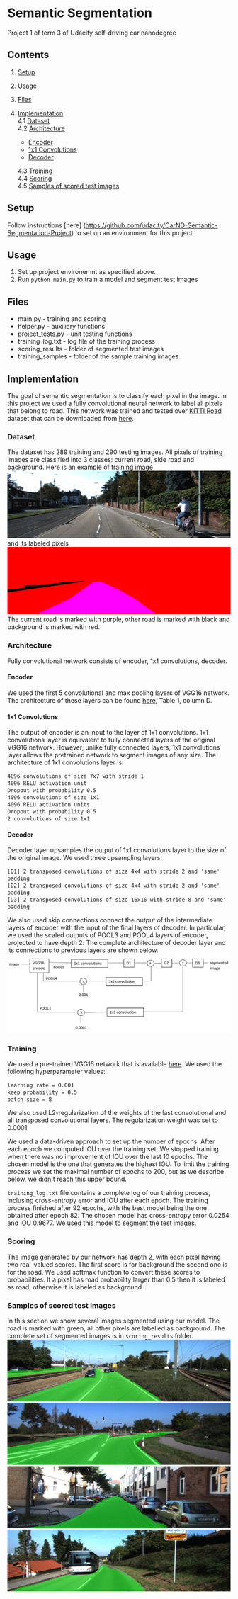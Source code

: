 # Semantic Segmentation

Project 1 of term 3 of Udacity self-driving car nanodegree

## Contents
1. [Setup](#setup)  
2. [Usage](#usage) 
3. [Files](#files)
4. [Implementation](#implementation)  
    4.1 [Dataset](#dataset)   
    4.2 [Architecture](#architecture)  

    * [Encoder](#encoder)  
    * [1x1 Convolutions](#1x1-convolutions)  
    * [Decoder](#decoder) 

    4.3 [Training](#training)  
    4.4 [Scoring](#scoring)  
    4.5 [Samples of scored test images](#samples-of-scored-test-images)

## Setup

Follow instructions [here] (https://github.com/udacity/CarND-Semantic-Segmentation-Project) to set up an environment for this project.

## Usage

1. Set up project environemnt as specified above.
2. Run `python main.py` to train a model and segment test images
    
## Files

* main.py - training and scoring
* helper.py - auxiliary functions
* project_tests.py - unit testing functions
* training_log.txt - log file of the training process
* scoring_results - folder of segmented test images
* training_samples - folder of the sample training images

## Implementation
The goal of semantic segmentation is to classify each pixel in the image. In this project we used a fully convolutional neural network to label all pixels that belong to road. This network was trained and tested over [KITTI Road](http://www.cvlibs.net/datasets/kitti/eval_road.php) dataset that can be downloaded from [here](http://www.cvlibs.net/download.php?file=data_road.zip).

[image0]: ./training_samples/um_000000.png "Train image"
[image1]: ./training_samples/um_road_000000.png "Train labels"
[image2]: ./architecture.png "Architecture"
[image3]: ./scoring_results/um_000005.png  "Test image 1"
[image4]: ./scoring_results/umm_000093.png  "Test image 2"
[image5]: ./scoring_results/uu_000003.png  "Test image 3"
[image6]: ./scoring_results/um_000032.png  "Test image 4"

### Dataset
The dataset has 289 training and 290 testing images. All pixels of training images are classified into 3 classes: current road, side road and background. Here is an example of training image
![alt text][image0]
and its labeled pixels
![alt text][image1]
The current road is marked with purple, other road is marked with black and background is marked with red.

### Architecture
Fully convolutional network consists of encoder, 1x1 convolutions, decoder.  

#### Encoder
We used the first 5 convolutional and max pooling layers of VGG16 network. The architecture of these layers can be found [here](https://arxiv.org/pdf/1409.1556.pdf), Table 1, column D. 

#### 1x1 Convolutions
The output of encoder is an input to the layer of 1x1 convolutions. 1x1 convolutions layer is equivalent to fully connected layers of the original VGG16 network. However, unlike fully connected layers, 1x1 convolutions layer allows the pretrained network to segment images of any size. The architecture of 1x1 convolutions layer is:

    4096 convolutions of size 7x7 with stride 1
    4096 RELU activation unit
    Dropout with probability 0.5
    4096 convolutions of size 1x1
    4096 RELU activation units
    Dropout with probability 0.5
    2 convolutions of size 1x1 

#### Decoder
Decoder layer upsamples the output of 1x1 convolutions layer to the size of the original image. We used three upsampling layers:  

    [D1] 2 transposed convolutions of size 4x4 with stride 2 and 'same' padding  
    [D2] 2 transposed convolutions of size 4x4 with stride 2 and 'same' padding  
    [D3] 2 transposed convolutions of size 16x16 with stride 8 and 'same' padding

We also used skip connections connect the output of the intermediate layers of encoder with the input of the final layers of decoder. In particular, we used the scaled outputs of POOL3 and POOL4 layers of encoder, projected to have depth 2. The complete architecture of decoder layer and its connections to previous layers are shown below. 
![alt text][image2]

### Training 

We used a pre-trained VGG16 network that is available [here](https://s3-us-west-1.amazonaws.com/udacity-selfdrivingcar/vgg.zip).  We used the following hyperparameter values:

    learning rate = 0.001
    keep probability = 0.5
    batch size = 8

We also used L2-regularization of the weights of the last convolutional and all transposed convolutional layers. The regularization weight was set to 0.0001.  

We used a data-driven approach to set up the numper of epochs. After each epoch we computed IOU over the training set. We stopped training when there was no improvement of IOU over the last 10 epochs. The chosen model is the one that generates the highest IOU. To limit the training process we set the maximal number of epochs to 200, but as we describe below, we didn't reach this upper bound.

`training_log.txt` file contains a complete log of our training process, inclusing cross-entropy error and IOU after each epoch. The training process finished after 92 epochs, with the best model being the one obtained after epoch 82. The chosen model has cross-entropy error 0.0254 and IOU 0.9677. We used this model to segment the test images.

### Scoring 

The image generated by our network has depth 2, with each pixel having two real-valued scores. The first score is for background the second one is for the road. We used softmax function to convert these scores to probabilities. If a pixel has road probability larger than 0.5 then it is labeled as road, otherwise it is labeled as background.

### Samples of scored test images

In this section we show several images segmented using our model. The road is marked with green, all other pixels are labelled as background. The complete set of segmented images is in `scoring_results` folder.
![alt text][image3]
![alt text][image4]
![alt text][image5]
![alt text][image6]